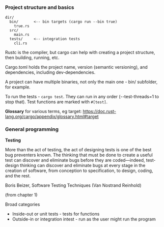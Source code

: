 ### Project structure and basics

```
dir/
  bin/       <-- bin targets (cargo run --bin true)
    true.rs
  src/
    main.rs
  tests/     <-- integration tests
    cli.rs
```

Rustc is the compiler, but cargo can help with creating a project structure,
then building, running, etc.

Cargo.toml holds the project name, version (semantic versioning), and
dependencies, including dev-dependencies.

A project can have multiple binaries, not only the main one - bin/ subfolder,
for example.

To run the tests - `cargo test`. They can run in any order (--test-threads=1 to
stop that). Test functions are marked with `#[test]`.

**Glossary** for various terms, eg target:
https://doc.rust-lang.org/cargo/appendix/glossary.html#target

### General programming

**Testing**

More than the act of testing, the act of designing tests is one of the best bug
preventers known. The thinking that must be done to create a useful test can
discover and eliminate bugs before they are coded—indeed, test-design thinking
can discover and eliminate bugs at every stage in the creation of software,
from conception to specification, to design, coding, and the rest.

Boris Beizer, Software Testing Techniques (Van Nostrand Reinhold)

(from chapter 1)

Broad categories

 - Inside-out or unit tests - tests for functions
 - Outside-in or integration intest - run as the user might run the program




